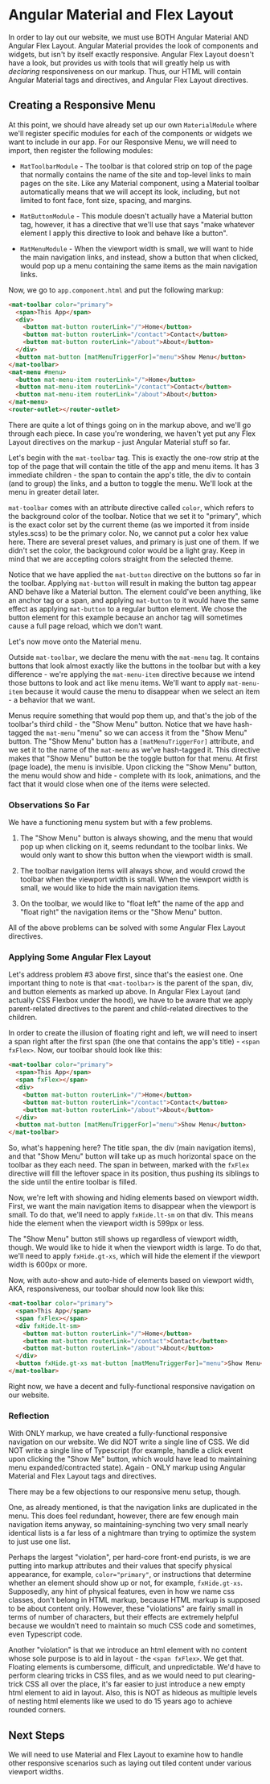# Angular Material and Flex Layout

In order to lay out our website, we must use BOTH Angular Material AND Angular Flex Layout. Angular Material provides the look of components
and widgets, but isn't by itself exactly responsive. Angular Flex Layout doesn't have a look, but provides us with tools that will greatly
help us with *declaring* responsiveness on our markup. Thus, our HTML will contain Angular Material tags and directives, and Angular Flex
Layout directives.

## Creating a Responsive Menu

At this point, we should have already set up our own `MaterialModule` where we'll register specific modules for each of the components or
widgets we want to include in our app. For our Responsive Menu, we will need to import, then register the following modules:

* `MatToolbarModule` - The toolbar is that colored strip on top of the page that normally contains the name of the site and top-level
links to main pages on the site. Like any Material component, using a Material toolbar automatically means that we will accept its look,
including, but not limited to font face, font size, spacing, and margins.

* `MatButtonModule` - This module doesn't actually have a Material button tag, however, it has a directive that we'll use that says
"make whatever element I apply this directive to look and behave like a button".

* `MatMenuModule` - When the viewport width is small, we will want to hide the main navigation links, and instead, show a button that
when clicked, would pop up a menu containing the same items as the main navigation links.

Now, we go to `app.component.html` and put the following markup:

```html
<mat-toolbar color="primary">
  <span>This App</span>
  <div>
    <button mat-button routerLink="/">Home</button>
    <button mat-button routerLink="/contact">Contact</button>
    <button mat-button routerLink="/about">About</button>
  </div>
  <button mat-button [matMenuTriggerFor]="menu">Show Menu</button>
</mat-toolbar>
<mat-menu #menu>
  <button mat-menu-item routerLink="/">Home</button>
  <button mat-menu-item routerLink="/contact">Contact</button>
  <button mat-menu-item routerLink="/about">About</button>
</mat-menu>
<router-outlet></router-outlet>
```

There are quite a lot of things going on in the markup above, and we'll go through each piece. In case you're wondering, we haven't yet
put any Flex Layout directives on the markup - just Angular Material stuff so far.

Let's begin with the `mat-toolbar` tag. This is exactly the one-row strip at the top of the page that will contain the title of the app
and menu items. It has 3 immediate children - the span to contain the app's title, the div to contain (and to group) the links, and a
button to toggle the menu. We'll look at the menu in greater detail later.

`mat-toolbar` comes with an attribute directive called `color`, which refers to the background color of the toolbar. Notice that we set
it to "primary", which is the exact color set by the current theme (as we imported it from inside styles.scss) to be the primary color.
No, we cannot put a color hex value here. There are several preset values, and primary is just one of them. If we didn't set the color,
the background color would be a light gray. Keep in mind that we are accepting colors straight from the selected theme.

Notice that we have applied the `mat-button` directive on the buttons so far in the toolbar. Applying `mat-button` will result in making
the button tag appear AND behave like a Material button. The element could've been anything, like an anchor tag or a span, and applying
`mat-button` to it would have the same effect as applying `mat-button` to a regular button element. We chose the button element for
this example because an anchor tag will sometimes cause a full page reload, which we don't want.

Let's now move onto the Material menu.

Outside `mat-toolbar`, we declare the menu with the `mat-menu` tag. It contains buttons that look almost exactly like the buttons in the
toolbar but with a key difference - we're applying the `mat-menu-item` directive because we intend those buttons to look and act like
menu items. We'll want to apply `mat-menu-item` because it would cause the menu to disappear when we select an item - a behavior that
we want.

Menus require something that would pop them up, and that's the job of the toolbar's third child - the "Show Menu" button. Notice that
we have hash-tagged the `mat-menu` "menu" so we can access it from the "Show Menu" button. The "Show Menu" button has a `[matMenuTriggerFor]`
attribute, and we set it to the name of the `mat-menu` as we've hash-tagged it. This directive makes that "Show Menu" button be the toggle
button for that menu. At first (page loade), the menu is invisible. Upon clicking the "Show Menu" button, the menu would show and hide -
complete with its look, animations, and the fact that it would close when one of the items were selected.

### Observations So Far
We have a functioning menu system but with a few problems.

1. The "Show Menu" button is always showing, and the menu that would pop up when clicking on it, seems redundant to the toolbar links. We
would only want to show this button when the viewport width is small.

2. The toolbar navigation items will always show, and would crowd the toolbar when the viewport width is small. When the viewport width is
small, we would like to hide the main navigation items.

3. On the toolbar, we would like to "float left" the name of the app and "float right" the navigation items or the "Show Menu" button.

All of the above problems can be solved with some Angular Flex Layout directives.

### Applying Some Angular Flex Layout

Let's address problem #3 above first, since that's the easiest one. One important thing to note is that `<mat-toolbar>` is the parent of
the span, div, and button elements as marked up above. In Angular Flex Layout (and actually CSS Flexbox under the hood), we have to be
aware that we apply parent-related directives to the parent and child-related directives to the children.

In order to create the illusion of floating right and left, we will need to insert a span right after the first span (the one that contains
the app's title) - `<span fxFlex>`. Now, our toolbar should look like this:

```html
<mat-toolbar color="primary">
  <span>This App</span>
  <span fxFlex></span>
  <div>
    <button mat-button routerLink="/">Home</button>
    <button mat-button routerLink="/contact">Contact</button>
    <button mat-button routerLink="/about">About</button>
  </div>
  <button mat-button [matMenuTriggerFor]="menu">Show Menu</button>
</mat-toolbar>
```

So, what's happening here? The title span, the div (main navigation items), and that "Show Menu" button will take up as much horizontal
space on the toolbar as they each need. The span in between, marked with the `fxFlex` directive will fill the leftover space in its position,
thus pushing its siblings to the side until the entire toolbar is filled.

Now, we're left with showing and hiding elements based on viewport width. First, we want the main navigation items to disappear when the
viewport is small. To do that, we'll need to apply `fxHide.lt-sm` on that div. This means hide the element when the viewport width is
599px or less.

The "Show Menu" button still shows up regardless of viewport width, though. We would like to hide it when the viewport width is large.
To do that, we'll need to apply `fxHide.gt-xs`, which will hide the element if the viewport width is 600px or more.

Now, with auto-show and auto-hide of elements based on viewport width, AKA, responsiveness, our toolbar should now look like this:

```html
<mat-toolbar color="primary">
  <span>This App</span>
  <span fxFlex></span>
  <div fxHide.lt-sm>
    <button mat-button routerLink="/">Home</button>
    <button mat-button routerLink="/contact">Contact</button>
    <button mat-button routerLink="/about">About</button>
  </div>
  <button fxHide.gt-xs mat-button [matMenuTriggerFor]="menu">Show Menu</button>
</mat-toolbar>
```

Right now, we have a decent and fully-functional responsive navigation on our website.

### Reflection

With ONLY markup, we have created a fully-functional responsive navigation on our website. We did NOT write a single line of CSS.
We did NOT write a single line of Typescript (for example, handle a click event upon clicking the "Show Me" button, which would have
lead to maintaining menu expanded/contracted state). Again - ONLY markup using Angular Material and Flex Layout tags and directives.

There may be a few objections to our responsive menu setup, though.

One, as already mentioned, is that the navigation links are duplicated in the menu. This does feel redundant, however, there are few
enough main navigation items anyway, so maintaining-synching two very small nearly identical lists is a far less of a nightmare than trying
to optimize the system to just use one list.

Perhaps the largest "violation", per hard-core front-end purists, is we are putting into markup attributes and their values that specify
physical appearance, for example, `color="primary"`, or instructions that determine whether an element should show up or not, for example,
`fxHide.gt-xs`. Supposedly, any hint of physical features, even in how we name css classes, don't belong in HTML markup, because HTML markup
is supposed to be about content only. However, these "violations" are fairly small in terms of number of characters, but their effects are
extremely helpful because we wouldn't need to maintain so much CSS code and sometimes, even Typescript code.

Another "violation" is that we introduce an html element with no content whose sole purpose is to aid in layout - the `<span fxFlex>`. We get
that. Floating elements is cumbersome, difficult, and unpredictable. We'd have to perform clearing tricks in CSS files, and as we would need to
put clearing-trick CSS all over the place, it's far easier to just introduce a new empty html element to aid in layout. Also, this is NOT
as hideous as multiple levels of nesting html elements like we used to do 15 years ago to achieve rounded corners.

## Next Steps

We will need to use Material and Flex Layout to examine how to handle other responsive scenarios such as laying out tiled content under
various viewport widths.

